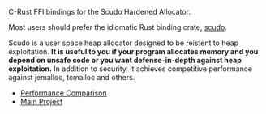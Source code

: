 C-Rust FFI bindings for the Scudo Hardened Allocator.

Most users should prefer the idiomatic Rust binding crate,
[scudo](https://crates.io/crates/scudo).

Scudo is a user space heap allocator designed to be reistent to heap
exploitation. **It is useful to you if your program allocates memory and you
depend on unsafe code or you want defense-in-depth against heap exploitation.**
In addition to security, it achieves competitive performance against jemalloc,
tcmalloc and others.

- [Performance Comparison](http://expertmiami.blogspot.com/2019/05/what-is-scudo-hardened-allocator_10.html)
- [Main Project](https://llvm.org/docs/ScudoHardenedAllocator.html)

